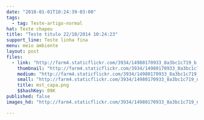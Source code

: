 ```yaml
---
date: "2010-01-01T10:24:39-03:00"
tags:
  - tag: Teste-artigo-normal
hat: Teste chapeu
title: "Teste titulo 22/10/2014 10:24:23"
support_line: Teste linha fina
menu: meio ambiente
layout: post
files:
  - link: "http://farm4.staticflickr.com/3934/14980170933_8a3bc1c719_b.jpg"
    thumbnail: "http://farm4.staticflickr.com/3934/14980170933_8a3bc1c719_t.jpg"
    medium: "http://farm4.staticflickr.com/3934/14980170933_8a3bc1c719_z.jpg"
    small: "http://farm4.staticflickr.com/3934/14980170933_8a3bc1c719_n.jpg"
    title: mst_capa.png
    $$hashKey: 09K
published: false
images_hd: "http://farm4.staticflickr.com/3934/14980170933_8a3bc1c719_n.jpg"

---
```

